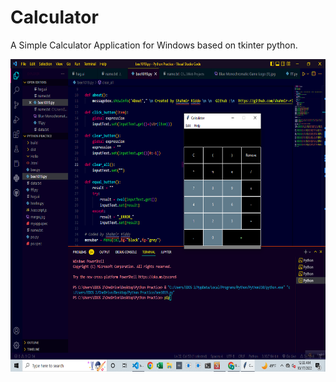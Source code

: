 # Calculator
A Simple Calculator Application for Windows based on tkinter python.



<img src="Screenshot (11).png" width="600" height="500">
